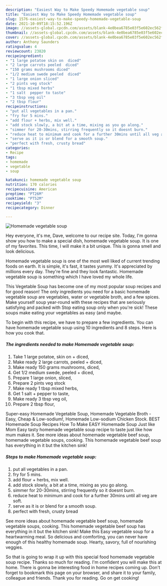 ```yaml
---
description: "Easiest Way to Make Speedy Homemade vegetable soup"
title: "Easiest Way to Make Speedy Homemade vegetable soup"
slug: 1576-easiest-way-to-make-speedy-homemade-vegetable-soup
date: 2021-10-09T18:15:52.196Z
image: //assets-global.cpcdn.com/assets/blank-4e0bea6785e03f5e602ec562f230caae08da540cada707380b4fe1bbebba43da.png
thumbnail: //assets-global.cpcdn.com/assets/blank-4e0bea6785e03f5e602ec562f230caae08da540cada707380b4fe1bbebba43da.png
cover: //assets-global.cpcdn.com/assets/blank-4e0bea6785e03f5e602ec562f230caae08da540cada707380b4fe1bbebba43da.png
author: Anthony Saunders
ratingvalue: 4
reviewcount: 23820
recipeingredient:
- "1 large potatoe skin on  diced"
- "2 large carrots peeled  diced"
- "150 grams mushrooms diced"
- "1/2 medium swede peeled  diced"
- "1 large onion sliced"
- "2 pints veg stock"
- "1 tbsp mixed herbs"
- "1 salt  pepper to taste"
- "3 tbsp veg oil"
- "2 tbsp flour"
recipeinstructions:
- "put all vegetables in a pan."
- "fry for 5 mins."
- "add flour + herbs, mix well."
- "add stock slowly, a bit at a time, mixing as you go along."
- "simmer for 20-30mins, stirring frequently so it doesnt burn."
- "reduce heat to minimum and cook for a further 30mins until all veg are soft."
- "serve as it is or blend for a smooth soup."
- "perfect with fresh, crusty bread"
categories:
- Recipe
tags:
- homemade
- vegetable
- soup

katakunci: homemade vegetable soup 
nutrition: 170 calories
recipecuisine: American
preptime: "PT26M"
cooktime: "PT52M"
recipeyield: "3"
recipecategory: Dinner

---
```



![Homemade vegetable soup](//assets-global.cpcdn.com/assets/blank-4e0bea6785e03f5e602ec562f230caae08da540cada707380b4fe1bbebba43da.png)

Hey everyone, it's me, Dave, welcome to our recipe site. Today, I'm gonna show you how to make a special dish, homemade vegetable soup. It is one of my favorites. This time, I will make it a bit unique. This is gonna smell and look delicious.

Homemade vegetable soup is one of the most well liked of current trending foods on earth. It is simple, it's fast, it tastes yummy. It's appreciated by millions every day. They're fine and they look fantastic. Homemade vegetable soup is something which I have loved my whole life.

This Vegetable Soup has become one of my most popular soup recipes and for good reason! The only ingredients you need for a basic homemade vegetable soup are vegetables, water or vegetable broth, and a few spices. Make yourself soup year-round with these recipes that are seriously satisfying and packed with Stop eating soup only when you&#39;re sick! These soups make eating your vegetables as easy (and maybe.


To begin with this recipe, we have to prepare a few ingredients. You can have homemade vegetable soup using 10 ingredients and 8 steps. Here is how you cook that.

<!--inarticleads1-->

##### The ingredients needed to make Homemade vegetable soup:

1. Take 1 large potatoe, skin on + diced,
1. Make ready 2 large carrots, peeled + diced,
1. Make ready 150 grams mushrooms, diced,
1. Get 1/2 medium swede, peeled + diced,
1. Prepare 1 large onion, sliced,
1. Prepare 2 pints veg stock
1. Make ready 1 tbsp mixed herbs,
1. Get 1 salt + pepper to taste,
1. Make ready 3 tbsp veg oil,
1. Prepare 2 tbsp flour,


Super-easy Homemade Vegetable Soup, Homemade Vegetable Broth - Easy, Cheap &amp; Low-sodium!, Homemade Low-sodium Chicken Stock. BEST Homemade Soup Recipes How To Make EASY Homemade Soup Just like Mom Easy tasty homemade vegetable soup recipe to taste just like how mum makes it. See more ideas about homemade vegetable beef soup, homemade vegetable soups, cooking. This homemade vegetable beef soup has everything in it but the kitchen sink! 

<!--inarticleads2-->

##### Steps to make Homemade vegetable soup:

1. put all vegetables in a pan.
1. fry for 5 mins.
1. add flour + herbs, mix well.
1. add stock slowly, a bit at a time, mixing as you go along.
1. simmer for 20-30mins, stirring frequently so it doesnt burn.
1. reduce heat to minimum and cook for a further 30mins until all veg are soft.
1. serve as it is or blend for a smooth soup.
1. perfect with fresh, crusty bread


See more ideas about homemade vegetable beef soup, homemade vegetable soups, cooking. This homemade vegetable beef soup has everything in it but the kitchen sink! Make this Easy vegetable soup for a heartwarming meal. So delicious and comforting, you can never have enough of this healthy homemade soup. Hearty, savory, full of nourishing veggies. 

So that is going to wrap it up with this special food homemade vegetable soup recipe. Thanks so much for reading. I'm confident you will make this at home. There is gonna be interesting food in home recipes coming up. Don't forget to bookmark this page on your browser, and share it to your family, colleague and friends. Thank you for reading. Go on get cooking!
